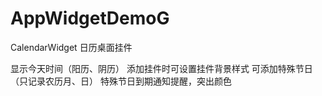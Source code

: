 # AppWidgetDemoG
CalendarWidget 日历桌面挂件

  显示今天时间（阳历、阴历）
  添加挂件时可设置挂件背景样式
  可添加特殊节日（只记录农历月、日）
  特殊节日到期通知提醒，突出颜色
  
 
